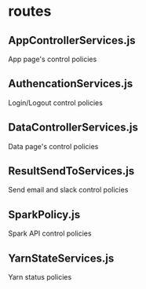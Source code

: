 # routes

## AppControllerServices.js

App page's control policies

## AuthencationServices.js

Login/Logout control policies

## DataControllerServices.js

Data page's control policies

## ResultSendToServices.js

Send email and slack control policies

## SparkPolicy.js

Spark API control policies

## YarnStateServices.js

Yarn status policies